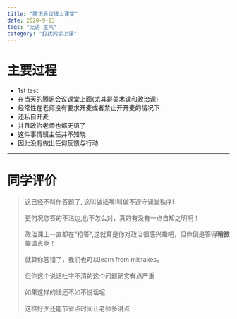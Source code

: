 ```yaml
---
title: "腾讯会议线上课堂"
date: 2020-9-23
tags: "无语 生气"
category: "打扰同学上课"
---
```



# 主要过程
* 1st test
* 在当天的腾讯会议课堂上面(尤其是美术课和政治课)
* 经常性在老师没有要求开麦或者禁止开开麦的情况下
* 还私自开麦
* 并且政治老师也都无语了
* 这件事情班主任并不知晓
* 因此没有做出任何反馈与行动

---

# 同学评价
> 这已经不叫作答题了, 这叫做插嘴!叫做不遵守课堂秩序!<br><br>
更何况您答的不沾边,也不怎么对，真的有没有一点自知之明啊！ <br><br>
政治课上一直都在"抢答",这就算是你对政治很感兴趣吧，但你倒是答得**稍微**靠谱点啊！<br><br>
就算你答错了，我们也可以learn from mistakes，<br><br>
但你这个说话吐字不清的这个问题确实有点严重<br><br>
如果这样的话还不如不说话呢<br><br>
这样好歹还能节省点时间让老师多讲点
